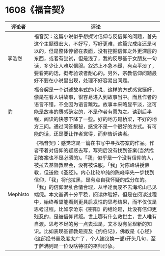 # 1608《福音契》

评论者 | 评论 |
|---|---|
李浩然|福音契：这篇小说似乎想探讨信仰与反信仰的问题，首先这个主题很宏大，不好写，写好更难，这篇完成度还是可以的，但是整体停留在表面，没有挖掘信仰之外更深层的东西，或者有尝试，但是浅了，我的反思基于女朋友一句话，多少让人难以信服。叙述上不急不缓，有点平淡了，要看完的话，挺考验读者耐心的。另外，宗教信仰问题最好不要在小说里出现，处理不好容易出问题。
豹|福音契是一个讲述故事式的小说，这样的方式感觉挺好，像是在看人讲故事，很容易进入到故事当中。而且作者的语言不错，不会因为语言跳戏。故事本来略显平淡，这可能是故事的质感确定的，不是作者有意为之。读到后半程，阅读的快感下降了一些。好的地方是桥梁，不好的地方三问。通过问答揭秘，感觉不是一个很好的方式。有可能的话，还是要让作者觉得，而非告诉读者。
Mephisto|《福音契》：感觉这是一篇在书写中寻找答案的作品。作者带着对信仰的疑惑去写，写完后没有找到答案(当然找到答案也不是必须的)。「我」似乎是一个没有信仰的人，被拉去基督教聚会，没有被说服。「我」对陈峰讲授佛教，但送他《圣经》。内心比较单纯的陈峰率先一步找到信仰，「我」将他拉黑，是有点自我怀疑的成分在的。「我」的信仰混乱合情合理，从半途而废不去海坨山已见端倪。本文基调十分平稳，阅读体验好，但是在阅读过程中，始终希望能看到更具启发性的思考结果，而不仅仅是思考过程。比如李沧东《密阳》的结论是，比没有信仰更残忍的，是被信仰背叛。世上哪有什么救世主，世人唯有自渡。思考不足的另一点表现是，文本没有呈现新的知识。比如表现基督教是提及《约伯记》，佛教是《心经》(这部经书普及度太广了，个人建议换一部)开头几句，至于萨满则是一位没啥特征的巫师形象。
